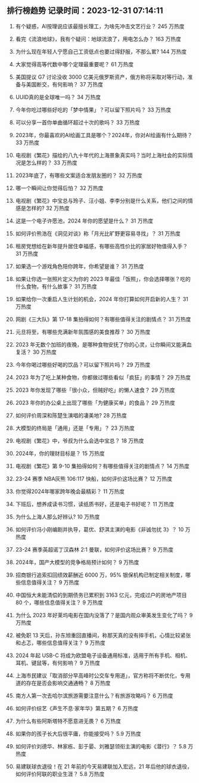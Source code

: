 
## 排行榜趋势 记录时间：2023-12-31 07:14:11
  
  1. 有个疑惑，AI按理说应该最擅长理工，为啥先冲击文艺行业？ 245 万热度
    
  2. 看完《流浪地球》，我有个疑问：地球流浪了，用电怎么办？ 163 万热度
    
  3. 为什么现在年轻人宁愿自己工资低点也要过得舒服，不那么累? 144 万热度
    
  4. 大家觉得高等代数中哪个定理最重要呢？ 61 万热度
    
  5. 美国提议 G7 讨论没收 3000 亿美元俄罗斯资产，俄方称将采取对等行动，准备与美国断交，有何影响？ 37 万热度
    
  6. UUID真的是全球唯一吗？ 34 万热度
    
  7. 今年你吃过哪些好吃的「梦中情果」？可以留下照片吗？ 33 万热度
    
  8. 可以分享一首你单曲循环超过十次的歌吗？ 33 万热度
    
  9. 2023年，你最喜欢的AI绘画工具是哪个？2024年，你对AI绘画有什么期待？ 33 万热度
    
  10. 电视剧《繁花》描绘的八九十年代的上海景象真实吗？当时上海社会的实际情况是怎么样的？ 33 万热度
    
  11. 2023年底了，有哪些文案适合发朋友圈的？ 32 万热度
    
  12. 哪一个瞬间让你觉得后怕？ 32 万热度
    
  13. 电视剧《繁花》中宝总与玲子、汪小姐、李李分别是什么关系，他们之间的情感是怎样的? 32 万热度
    
  14. 这是一个电子许愿池，2024 年你的愿望是什么？ 31 万热度
    
  15. 如何评价熊浩在《洞见对谈》称「月光比旷野更容易寻找」？ 31 万热度
    
  16. 租房党想给在新年提升居住幸福感，有哪些高性价比的家居好物值得入手？ 31 万热度
    
  17. 如果选一个游戏角色陪你跨年，你希望是谁？ 31 万热度
    
  18. 如果让你选一张照片定义为你的 2023 年最佳「饭照」，你会选择哪张？吃的什么食物，有什么故事？ 31 万热度
    
  19. 如果给你一次重启人生计划的机会，2024 年你打算如何开启新的人生？ 31 万热度
    
  20. 网剧《三大队》第 17-18 集拍得如何？有哪些值得关注的剧情点？ 31 万热度
    
  21. 元旦将至，有哪些充满新年氛围感的美食推荐？ 30 万热度
    
  22. 2023 年无数个加班的夜晚，是哪种食物安抚了你的心灵，让你瞬间又能满血复活？ 30 万热度
    
  23. 今年你喝过哪些好喝的饮品？可以留下照片吗？ 29 万热度
    
  24. 2023 年为了吃上某种食物，你都做过哪些看似「疯狂」的事情？ 29 万热度
    
  25. 2023 年你发现了哪些「很小众，但贼好吃」的懒人速食？ 29 万热度
    
  26. 2023 年你的办公桌上出现了哪些「为健康买单」的食品？ 29 万热度
    
  27. 如何评价周深和陈楚生演唱的凄美地? 28 万热度
    
  28. 大模型的终局是「通用」还是「专用」？ 23 万热度
    
  29. 电视剧《繁花》中，爷叔为什么会选中宝总？ 18 万热度
    
  30. 2024年，你的理财目标是？ 15 万热度
    
  31. 电视剧《繁花》第 9-10 集拍得如何？有哪些值得关注的剧情点？ 14 万热度
    
  32. 23-24 赛季 NBA灰熊 106:117 快船，如何评价这场比赛？ 12 万热度
    
  33. 你觉得2024年哪家跨年晚会最精彩？ 11 万热度
    
  34. 下班后，想养成读书习惯，读纸质书好，还是电子书好呢？ 11 万热度
    
  35. 为什么上海人那么好辨认? 10 万热度
    
  36. 如何评价冯小刚编剧并执导，葛优、舒淇主演的电影《非诚勿扰 3》？ 10 万热度
    
  37. 23-24 赛季英超诺丁汉森林 2:1 曼联，如何评价这场比赛？ 9 万热度
    
  38. 2024年，国产大模型的竞争格局预计如何？ 9 万热度
    
  39. 招商银行追索扣回绩效薪酬近 6000 万，95% 银保机构已制定相关制度，哪些信息值得关注？ 9 万热度
    
  40. 中国恒大未能清偿的到期债务已累积到 3163 亿元，完成过户的房地产项目 80 个，哪些信息值得关注？ 9 万热度
    
  41. 为什么 2023 年好莱坞电影在国内没落了？是国内观众审美发生变化了吗？ 9 万热度
    
  42. 被免职 13 天后，孙东旭重回直播间，称那天真的没有摔手机，心情比较紧张和忐忑，哪些信息值得关注？ 9 万热度
    
  43. 2024 年起 USB-C 将成为欧盟电子设备通用标准，适用于所有手机、相机、耳机、键鼠等，有何影响？ 9 万热度
    
  44. 上海市民建议「取消部分早高峰时公交车专用道」，官方称将不断优化，专用道的存在是否会影响交通通畅？ 8 万热度
    
  45. 南方人第一次去哈尔滨旅游需要注意什么？有旅游攻略吗？ 6 万热度
    
  46. 如何评价综艺《声生不息·家年华》第五期？ 6 万热度
    
  47. 为什么有些阿斯塔特不愿意进无畏？ 6 万热度
    
  48. 如果你的孩子长大后很平庸，你能接受吗？ 5.9 万热度
    
  49. 如何评价刘德华、林家栋、彭于晏、刘雅瑟领衔主演的电影《潜行》？ 5.8 万热度
    
  50. 易建联球衣退役！在 21 年前的今天易建联加入宏远，21 年后他的球衣退役，如何评价阿联的职业生涯？ 5.8 万热度
    